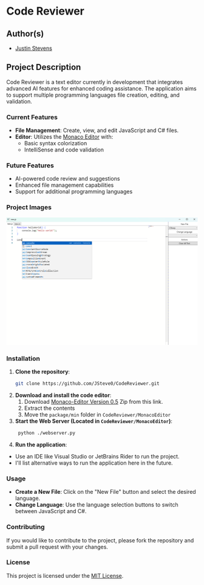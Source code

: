 ﻿# Code Reviewer

## Author(s)

- [Justin Stevens](https://github.com/JSteve0/)

## Project Description

Code Reviewer is a text editor currently in development that integrates advanced AI features for enhanced coding assistance. The application aims to support multiple programming languages file creation, editing, and validation.

### Current Features

- **File Management**: Create, view, and edit JavaScript and C# files.
- **Editor**: Utilizes the [Monaco Editor](https://microsoft.github.io/monaco-editor/) with:
  - Basic syntax colorization
  - IntelliSense and code validation

### Future Features

- AI-powered code review and suggestions
- Enhanced file management capabilities
- Support for additional programming languages

### Project Images

![App Image](./ReadmeImages/AppImage.png)

### Installation

1. **Clone the repository**:
    ```bash
    git clone https://github.com/JSteve0/CodeReviewer.git
    ```
2. **Download and install the code editor**:
    1. Download [Monaco-Editor Version 0.5](https://registry.npmjs.org/monaco-editor/-/monaco-editor-0.50.0.tgz) Zip from this link.
   2. Extract the contents 
   3. Move the `package/min` folder in `CodeReviewer/MonacoEditor`
3. **Start the Web Server (Located in `CodeReviewer/MonacoEditor`)**:
   ```bash
    python ./webserver.py
    ```
4. **Run the application**:
  - Use an IDE like Visual Studio or JetBrains Rider to run the project.
  - I'll list alternative ways to run the application here in the future.

### Usage

- **Create a New File**: Click on the "New File" button and select the desired language.
- **Change Language**: Use the language selection buttons to switch between JavaScript and C#.

### Contributing

If you would like to contribute to the project, please fork the repository and submit a pull request with your changes.

### License

This project is licensed under the [MIT License](LICENSE).
